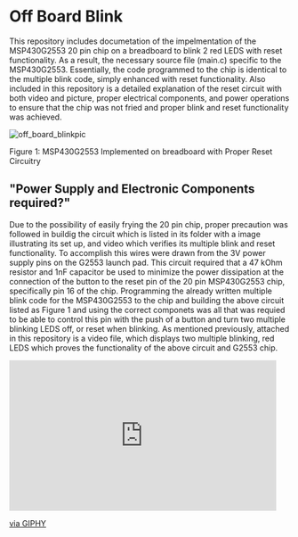 # Off Board Blink
This repository includes documetation of the impelmentation of the MSP430G2553 20 pin chip on a breadboard to blink 2 red LEDS with reset functionality. As a result, the necessary source file (main.c) specific to the MSP430G2553. Essentially, the code programmed to the chip is identical to the multiple blink code, simply enhanced with reset functionality. Also included in this repository is a detailed explanation of the reset circuit with both video and picture, proper electrical components, and power operations to ensure that the chip was not fried and proper blink and reset functionality was achieved.


![off_board_blinkpic](https://user-images.githubusercontent.com/35699946/45919252-68d92800-be60-11e8-9ce9-e5060954dce8.jpeg)

Figure 1: MSP430G2553 Implemented on breadboard with Proper Reset Circuitry 






## "Power Supply and Electronic Components required?"
Due to the possibility of easily frying the 20 pin chip, proper precaution was followed in buildig the circuit which is listed in its folder with a image illustrating its set up, and video which verifies its multiple blink and reset functionality. To accomplish this wires were drawn from the 3V power supply pins on the G2553 launch pad. This circuit required that a 47 kOhm resistor and 1nF capacitor be used to minimize the power dissipation at the connection of the button to the reset pin of the 20 pin MSP430G2553 chip, specifically pin 16 of the chip. Programming the already written multiple blink code for the MSP430G2553 to the chip and building the above circuit listed as Figure 1 and using the correct componets was all that was requied to be able to control this pin with the push of a button and turn two multiple blinking LEDS off, or reset when blinking. As mentioned previously, attached in this repository is a video file, which displays two multiple blinking, red LEDS which proves the functionality of the above circuit and G2553 chip.
 
<iframe src="https://giphy.com/embed/3JTq6E4b4vZyKDCsk1" width="480" height="270" frameBorder="0" class="giphy-embed" allowFullScreen></iframe><p><a href="https://giphy.com/gifs/offboardblink-3JTq6E4b4vZyKDCsk1">via GIPHY</a></p>
